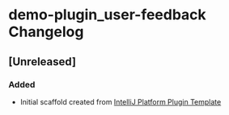 <!-- Keep a Changelog guide -> https://keepachangelog.com -->

# demo-plugin_user-feedback Changelog

## [Unreleased]
### Added
- Initial scaffold created from [IntelliJ Platform Plugin Template](https://github.com/JetBrains/intellij-platform-plugin-template)
